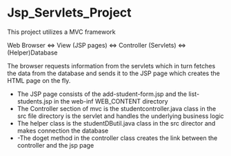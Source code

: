 # Jsp_Servlets_Project

This project utilizes a MVC framework



Web Browser <=>  View (JSP pages) <=> Controller (Servlets) <=> (Helper)Database

The browser requests information from the servlets which in turn fetches the data from the database and sends it to the JSP page which creates the HTML page on the fly.


-	The JSP page consists of the add-student-form.jsp and the list-students.jsp in the web-inf WEB_CONTENT directory
-	The Controller section of mvc is the studentcontroller.java class in the src file directory is the servlet and handles the underlying business logic
-	The helper class is the studentDButil.java class in the src director and makes connection the database
-	-The doget method in the controller class creates the link between the controller and the jsp page







